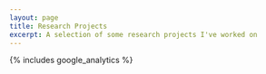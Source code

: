 ```yaml
---
layout: page
title: Research Projects
excerpt: A selection of some research projects I've worked on
---
```


{% includes google_analytics %}